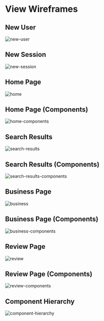 # View Wireframes

## New User
![new-user]

## New Session
![new-session]

## Home Page
![home]

## Home Page (Components)
![home-components]

## Search Results
![search-results]

## Search Results (Components)
![search-results-components]

## Business Page
![business]

## Business Page (Components)
![business-components]

## Review Page
![review]

## Review Page (Components)
![review-components]

## Component Hierarchy
![component-hierarchy]

[new-user]: ./wireframes/new_user.png
[new-session]: ./wireframes/new_session.png
[home]: ./wireframes/home.png
[home-components]: ./wireframes/home_components.png
[search-results]: ./wireframes/search_results.png
[search-results-components]: ./wireframes/search_results_components.png
[business]: ./wireframes/business.png
[business-components]: ./wireframes/business_components.png
[review]: ./wireframes/review.png
[review-components]: ./wireframes/review_components.png
[component-hierarchy]: ./wireframes/component_hierarchy.png
